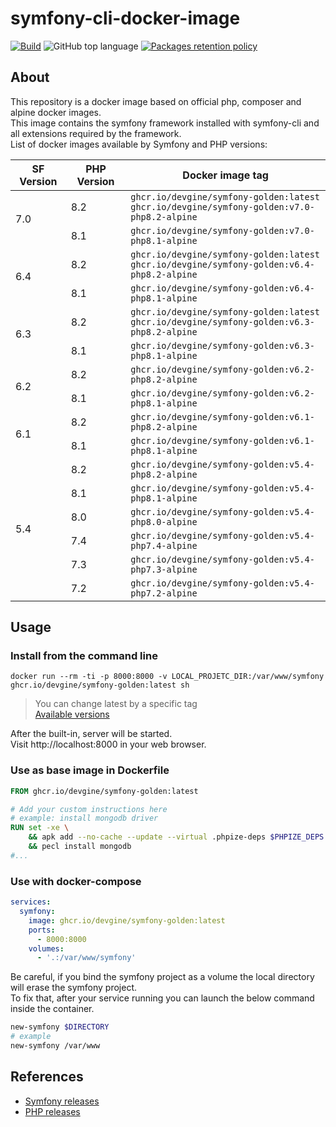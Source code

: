 # symfony-cli-docker-image

[![Build](https://github.com/devgine/symfony-golden-image/actions/workflows/build.yaml/badge.svg?branch=main)](https://github.com/devgine/symfony-golden-image/actions/workflows/build.yaml)
![GitHub top language](https://img.shields.io/github/languages/top/devgine/symfony-golden-image)
[![Packages retention policy](https://github.com/devgine/symfony-golden-image/actions/workflows/packages-retention-policy.yaml/badge.svg?branch=main)](https://github.com/devgine/symfony-golden-image/actions/workflows/packages-retention-policy.yaml)

## About
This repository is a docker image based on official php, composer and alpine docker images.<br>
This image contains the symfony framework installed with symfony-cli and all extensions required by the framework.<br>
List of docker images available by Symfony and PHP versions:

<table>
    <thead>
        <tr>
            <th>SF Version</th>
            <th>PHP Version</th>
            <th>Docker image tag</th>
        </tr>
    </thead>
    <tbody>
        <tr>
            <td rowspan="2">7.0</td>
            <td>8.2</td>
            <td>
                <code>ghcr.io/devgine/symfony-golden:latest</code><br />
                <code>ghcr.io/devgine/symfony-golden:v7.0-php8.2-alpine</code>
            </td>
        </tr>
        <tr>
            <td>8.1</td>
            <td><code>ghcr.io/devgine/symfony-golden:v7.0-php8.1-alpine</code></td>
        </tr>
        <tr>
            <td rowspan="2">6.4</td>
            <td>8.2</td>
            <td>
                <code>ghcr.io/devgine/symfony-golden:latest</code><br />
                <code>ghcr.io/devgine/symfony-golden:v6.4-php8.2-alpine</code>
            </td>
        </tr>
        <tr>
            <td>8.1</td>
            <td><code>ghcr.io/devgine/symfony-golden:v6.4-php8.1-alpine</code></td>
        </tr>
        <tr>
            <td rowspan="2">6.3</td>
            <td>8.2</td>
            <td>
                <code>ghcr.io/devgine/symfony-golden:latest</code><br />
                <code>ghcr.io/devgine/symfony-golden:v6.3-php8.2-alpine</code>
            </td>
        </tr>
        <tr>
            <td>8.1</td>
            <td><code>ghcr.io/devgine/symfony-golden:v6.3-php8.1-alpine</code></td>
        </tr>
        <tr>
            <td rowspan="2">6.2</td>
            <td>8.2</td>
            <td><code>ghcr.io/devgine/symfony-golden:v6.2-php8.2-alpine</code></td>
        </tr>
        <tr>
            <td>8.1</td>
            <td><code>ghcr.io/devgine/symfony-golden:v6.2-php8.1-alpine</code></td>
        </tr>
        <tr>
            <td rowspan="2">6.1</td>
            <td>8.2</td>
            <td><code>ghcr.io/devgine/symfony-golden:v6.1-php8.2-alpine</code></td>
        </tr>
        <tr>
            <td>8.1</td>
            <td><code>ghcr.io/devgine/symfony-golden:v6.1-php8.1-alpine</code></td>
        </tr>
        <tr>
            <td rowspan="6">5.4</td>
            <td>8.2</td>
            <td><code>ghcr.io/devgine/symfony-golden:v5.4-php8.2-alpine</code></td>
        </tr>
        <tr>
            <td>8.1</td>
            <td><code>ghcr.io/devgine/symfony-golden:v5.4-php8.1-alpine</code></td>
        </tr>
        <tr>
            <td>8.0</td>
            <td><code>ghcr.io/devgine/symfony-golden:v5.4-php8.0-alpine</code></td>
        </tr>
        <tr>
            <td>7.4</td>
            <td><code>ghcr.io/devgine/symfony-golden:v5.4-php7.4-alpine</code></td>
        </tr>
        <tr>
            <td>7.3</td>
            <td><code>ghcr.io/devgine/symfony-golden:v5.4-php7.3-alpine</code></td>
        </tr>
        <tr>
            <td>7.2</td>
            <td><code>ghcr.io/devgine/symfony-golden:v5.4-php7.2-alpine</code></td>
        </tr>
    </tbody>
</table>

## Usage
### Install from the command line
```shell
docker run --rm -ti -p 8000:8000 -v LOCAL_PROJETC_DIR:/var/www/symfony ghcr.io/devgine/symfony-golden:latest sh
```
> You can change latest by a specific tag<br>
> [Available versions](https://github.com/devgine/symfony-golden-image/pkgs/container/symfony-golden/versions)

After the built-in, server will be started.<br>
Visit http://localhost:8000 in your web browser.

### Use as base image in Dockerfile
```dockerfile
FROM ghcr.io/devgine/symfony-golden:latest

# Add your custom instructions here
# example: install mongodb driver
RUN set -xe \
    && apk add --no-cache --update --virtual .phpize-deps $PHPIZE_DEPS openssl curl-dev openssl-dev \
    && pecl install mongodb
#...
```

### Use with docker-compose
```yaml
services:
  symfony:
    image: ghcr.io/devgine/symfony-golden:latest
    ports:
      - 8000:8000
    volumes:
      - '.:/var/www/symfony'
```
Be careful, if you bind the symfony project as a volume the local directory will erase the symfony project.<br>
To fix that, after your service running you can launch the below command inside the container.
```bash
new-symfony $DIRECTORY
# example
new-symfony /var/www
```

## References

* [Symfony releases](https://symfony.com/releases)
* [PHP releases](https://www.php.net/supported-versions.php)
